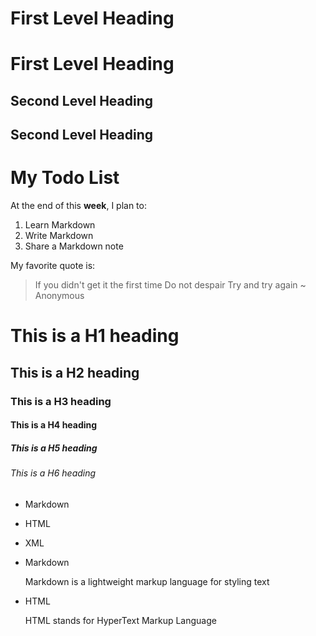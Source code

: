 <!--- #### What is Markdown? ####
-->

<!--- # Markdown provides a lightweight syntax to style any text 
      # document so that it can be converted to HTML for viewing
      # publishing. Markdown translates to HTML, but it is not a
      # replacement for HTML. Markdown's syntax can be converted
      # to a small subset of HTML tags to do things like format
      # text, add links, display images, and more. To render 
      # Markdown files in HTML you'll need a Markdown parser.
-->

<!--- # Why use Markdown? Compared to HTML, writing text in 
      # Markdown is much faster because the syntax is simpler.
-->

<!--- # To write a heading for a document (<h1> level)
-->

First Level Heading
===================

<!--- # Alternatively, you could write:
-->

# First Level Heading

<!--- # To write a smaller heading (<h2> level)
-->

Second Level Heading
--------------------

<!--- # Alternatively, you could write:
-->

## Second Level Heading

My Todo List
============

At the end of this **week**, I plan to:

1. Learn Markdown
2. Write Markdown
3. Share a Markdown note

My favorite quote is:
> If you didn't get it the first time
> Do not despair
> Try and try again
> ~ Anonymous

<!--- # There are six heading tags for HTML: <h1> to <h6>
-->

# This is a H1 heading
## This is a H2 heading
### This is a H3 heading
#### This is a H4 heading
##### This is a H5 heading
###### This is a H6 heading

<!--- # In addition to numbered lists, you can style a bulleted list too.
      # There are three different symbols you can use to mark a line item
      # as a bullet: *, +, -

      # For best practice, it is recommended to use the same marker throughout,
      # your list instead of mixing them. 
-->

* Markdown
+ HTML
- XML

<!--- # The core Markdown syntax does not include nested lists, but it allows
      # adding paragraphs between list items. To do so, you need to add a blank
      # line after a list item and indent 4 spaces before starting a paragraph.
-->

* Markdown

    Markdown is a lightweight markup language for styling text

* HTML

    HTML stands for HyperText Markup Language

